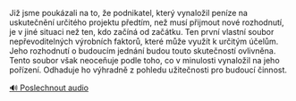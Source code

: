 
Již jsme poukázali na to, že podnikatel, který vynaložil peníze na uskutečnění určitého projektu předtím, než musí přijmout nové rozhodnutí, je v jiné situaci než ten, kdo začíná od začátku. Ten první vlastní soubor nepřevoditelných výrobních faktorů, které může využít k určitým účelům. Jeho rozhodnutí o budoucím jednání budou touto skutečností ovlivněna. Tento soubor však neoceňuje podle toho, co v minulosti vynaložil na jeho pořízení. Odhaduje ho výhradně z pohledu užitečnosti pro budoucí činnost.

[🔊 Poslechnout audio](/data/7-paragraphs/audio/chapter_63/para_007-Ji-jsme-poukzali-na-to-e-podnikatel-kter-vyn.mp3)
